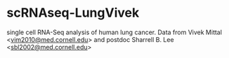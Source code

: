 # scRNAseq-LungVivek
single cell RNA-Seq analysis of human lung cancer. Data from Vivek Mittal &lt;vim2010@med.cornell.edu>  and postdoc Sharrell B. Lee &lt;sbl2002@med.cornell.edu>

